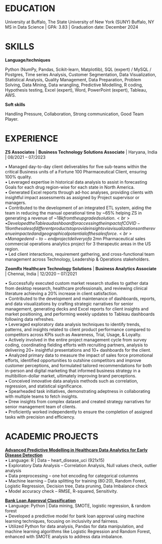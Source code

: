 # EDUCATION

University at Buffalo, The State University of New York (SUNY) Buffalo, NY <br>
MS in Data Science | GPA: 3.83 | Graduation date: December 2024

# SKILLS
**Language/techniques**
 
Python (NumPy, Pandas, Scikit-learn, Matplotlib), SQL (expert) / MySQL 
/ Postgres, Time series Analysis, Customer Segmentation, Data Visualization, 
Statistical Analysis, Quality Management, Data Preparation, Problem Solving, 
Data Mining, Data wrangling, Predictive Modelling, R coding, Hypothesis 
testing, Excel (expert), Word, PowerPoint (expert), Tableau, AWS.

**Soft skills**
 
Handling Pressure, Collaboration, Strong communication, Good Team Player.

# EXPERIENCE

**ZS Associates** | **Business Technology Solutions Associate**	| Haryana, India | 08/2021 – 07/2023

•	Managed day-to-day client deliverables for five sub-teams within the critical Business units of a Fortune 100 Pharmaceutical Client, ensuring 100% quality. <br>
•	Leveraged expertise in historical data analysis to assist in forecasting Goals for each drug region-wise for each state in North America.<br>
•	Generated Excel reports through ad-hoc analyses, providing clients with insightful impact assessments as assigned by Project supervisor or managers.<br>
•	Contributed to the development of an integrated ETL system, aiding the team in reducing the manual operational time by ~65% helping ZS in generating a revenue of ~$18k from the upgraded solution.<br>
•	Developed the Tableau dashboard for accessing the impact of COVID-19 on the sales of different products to provide insights via visualizations on the revenue impacted and geographical potential of the sales force.<br>
•	Managed end-to-end project delivery of a ~$2mn Pharmaceutical sales commercial operations analytics project for 3 therapeutic areas in the US region. <br>
•	Led client interactions, requirement gathering, and cross-functional team management across Technology, Leadership & Operations stakeholders.<br>

**ZoomRx Healthcare Technology Solutions** | **Business Analytics Associate**	| Chennai, India | 12/2020 – 07/2021

•	Successfully executed custom market research studies to gather data from desktop research, healthcare professionals, and reviewing clinical literature achieving a 20% increase in client satisfaction.<br>
•	Contributed to the development and maintenance of dashboards, reports, and data visualizations by crafting strategic narratives for senior management, generating decks and Excel reports for client insights and market positioning, and performing weekly updates to Tableau dashboards following data refreshes.<br>
•	Leveraged exploratory data analysis techniques to identify trends, patterns, and insights related to client product performance compared to competitors across KPIs such as Awareness, Trial, Usage, & Loyalty.<br>
•	Actively involved in the entire project management cycle from survey coding, coordinating fielding efforts with recruiting partners, analysis to delivering 20+ insightful presentations and 10+ dashboards for the client. <br>
•	Analyzed primary data to measure the impact of sales force promotional efforts, identified opportunities to outshine competitors and improve customer perceptions, and formulated tailored recommendations for both in-person and digital marketing that informed business strategy in a multibillion-dollar market, ultimately improving brand perceptions.<br>
•	Conceived innovative data analysis methods such as correlation, regression, and statistical significance.<br>
•	Spearheaded task initiatives, demonstrating adeptness in collaborating with multiple teams to fetch insights.<br>
•	Drew insights from complex dataset and created strategy narratives for senior management team of clients.<br>
•	Proficiently worked independently to ensure the completion of assigned tasks with precision and efficiency.<br>

# ACADEMIC PROJECTS

**[Advanced Predictive Modelling in Healthcare Data Analytics for Early Disease Detection](https://github.com/gkj2023/Data_Science_Portfolio/tree/main/Coronary_artery_disease_Rcode)**<br>
•	Language: R | Data – heart_disease_uci (921x15)<br>
•	Exploratory Data Analysis – Correlation Analysis, Null values check, outlier analysis<br>
•	Data preprocessing – one hot encoding for categorical columnns<br>
•	Machine learning – Data splitting for training (80:20), Random Forest, Logistic Regression, Decision tree, Data pruning, Data Imbalance check <br>
•	Model accuracy check – RMSE, R-squared, Sensitivity. <br>

**[Bank Loan Approval Classification](https://github.com/gkj2023/Data_Science_Portfolio/tree/main/Loan_prediction_python)**<br>
•	Language: Python | Data mining, SMOTE, logistic regression, & random forest <br>
•	Developed a predictive model for bank loan approval using machine learning techniques, focusing on inclusivity and fairness. <br>
•	Utilized Python for data analysis, Pandas for data manipulation, and machine learning algorithms like Logistic Regression and Random Forest, enhanced with SMOTE analysis to address data imbalance.	
